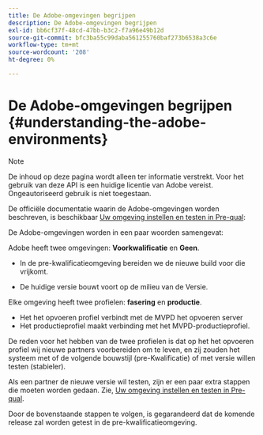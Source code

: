 ```yaml
---
title: De Adobe-omgevingen begrijpen
description: De Adobe-omgevingen begrijpen
exl-id: bb6cf37f-48cd-47bb-b3c2-f7a96e49b12d
source-git-commit: bfc3ba55c99daba561255760baf273b6538a3c6e
workflow-type: tm+mt
source-wordcount: '208'
ht-degree: 0%

---
```


# De Adobe-omgevingen begrijpen {#understanding-the-adobe-environments}

>[!NOTE]
>
>De inhoud op deze pagina wordt alleen ter informatie verstrekt. Voor het gebruik van deze API is een huidige licentie van Adobe vereist. Ongeautoriseerd gebruik is niet toegestaan.

De officiële documentatie waarin de Adobe-omgevingen worden beschreven, is beschikbaar [Uw omgeving instellen en testen in Pre-qual](/help/authentication/setting-up-your-environment-and-testing-in-prequal.md):

De Adobe-omgevingen worden in een paar woorden samengevat:

Adobe heeft twee omgevingen: **Voorkwalificatie** en **Geen**.

* In de pre-kwalificatieomgeving bereiden we de nieuwe build voor die vrijkomt.

* De huidige versie bouwt voort op de milieu van de Versie.

Elke omgeving heeft twee profielen: **fasering** en **productie**.

* Het het opvoeren profiel verbindt met de MVPD het opvoeren server
* Het productieprofiel maakt verbinding met het MVPD-productieprofiel.

De reden voor het hebben van de twee profielen is dat op het het opvoeren profiel wij nieuwe partners voorbereiden om te leven, en zij zouden het systeem met of de volgende bouwstijl (pre-Kwalificatie) of met versie willen testen (stabieler).

Als een partner de nieuwe versie wil testen, zijn er een paar extra stappen die moeten worden gedaan. Zie, [Uw omgeving instellen en testen in Pre-qual](/help/authentication/setting-up-your-environment-and-testing-in-prequal.md).

Door de bovenstaande stappen te volgen, is gegarandeerd dat de komende release zal worden getest in de pre-kwalificatieomgeving.
